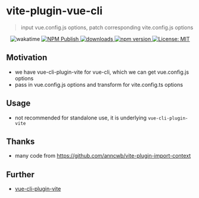 # vite-plugin-vue-cli

> input vue.config.js options, patch corresponding vite.config.js options

<p align="center">
  <img alt="wakatime" src="https://wakatime.com/badge/github/IndexXuan/vite-plugin-vue-cli.svg" />
  <a href="https://github.com/IndexXuan/vite-plugin-vue-cli/actions/workflows/npm-publish.yml">
   <img alt="NPM Publish" src="https://github.com/IndexXuan/vite-plugin-vue-cli/actions/workflows/npm-publish.yml/badge.svg" style="max-width:100%;">
  </a>
  <a href="https://www.npmjs.com/package/vite-plugin-vue-cli" rel="nofollow">
    <img alt="downloads" src="https://img.shields.io/npm/dt/vite-plugin-vue-cli.svg">
  </a>
  <a href="https://www.npmjs.com/package/vite-plugin-vue-cli" rel="nofollow">
    <img alt="npm version" src="https://img.shields.io/npm/v/vite-plugin-vue-cli.svg" style="max-width:100%;">
  </a>
  <a href="https://github.com/IndexXuan/vite-plugin-vue-cli/blob/main/LICENSE">
    <img alt="License: MIT" src="https://img.shields.io/badge/License-MIT-yellow.svg" style="max-width:100%;">
  </a>
</p>

## Motivation
- we have vue-cli-plugin-vite for vue-cli, which we can get vue.config.js options
- pass in vue.config.js options and transform for vite.config.ts options

## Usage
- not recommended for standalone use, it is underlying `vue-cli-plugin-vite`

## Thanks
- many code from https://github.com/anncwb/vite-plugin-import-context

## Further
- [vue-cli-plugin-vite](https://github.com/IndexXuan/vue-cli-plugin-vite)
